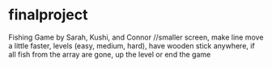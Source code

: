 # finalproject
Fishing Game by Sarah, Kushi, and Connor
//smaller screen, make line move a little faster, levels (easy, medium, hard), have wooden stick anywhere, if all fish from the array are gone, up the level or end the game
